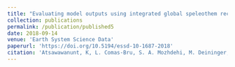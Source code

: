 ```yaml
---
title: "Evaluating model outputs using integrated global speleothem records of climate change since the last glacial."
collection: publications
permalink: /publication/published5
date: 2018-09-14
venue: 'Earth System Science Data'
paperurl: 'https://doi.org/10.5194/essd-10-1687-2018'
citation: 'Atsawawanunt, K, L. Comas-Bru, S. A. Mozhdehi, M. Deininger, S. P. Harrison, A. Baker, and <b>SISAL Working Group Members</b> (2019). &quot;The SISAL database: a global resource to document oxygen and carbon isotope records from speleothems.&quot; <i>Earth System Science Data</i>.'
---
```

